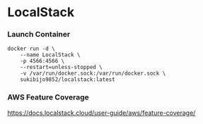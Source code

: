 # LocalStack

### Launch Container

```
docker run -d \
    --name LocalStack \
    -p 4566:4566 \
    --restart=unless-stopped \
    -v /var/run/docker.sock:/var/run/docker.sock \
    sukibijo9852/localstack:latest
```

### AWS Feature Coverage

https://docs.localstack.cloud/user-guide/aws/feature-coverage/
